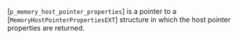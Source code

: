 [`p_memory_host_pointer_properties`] is a pointer to a
[`MemoryHostPointerPropertiesEXT`] structure in which the host
pointer properties are returned.